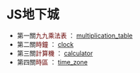 # JS地下城

- 第一關<font color=#660000>九九乘法表</font> ： [multiplication_table](https://caleb-liao.github.io/JS_gadget/multiplication_table)  
- 第二關<font color=#660000>時鐘</font> ： [clock](https://caleb-liao.github.io/JS_gadget/clock)  
- 第三關<font color=#660000>計算機</font> ： [calculator](https://caleb-liao.github.io/JS_gadget/calculator)
- 第四關<font color=#660000>時區</font> ： [time_zone](https://caleb-liao.github.io/JS_gadget/time_zone)